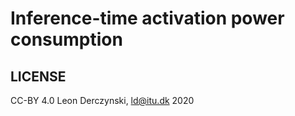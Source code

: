 # Inference-time activation power consumption



## LICENSE

CC-BY 4.0 Leon Derczynski, ld@itu.dk 2020
